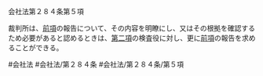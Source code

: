 会社法第２８４条第５項

裁判所は、[前項](会社法＿＿＿＿第２８４条第４項)の報告について、その内容を明瞭にし、又はその根拠を確認するため必要があると認めるときは、[第二項](会社法＿＿＿＿第２８４条第２項)の検査役に対し、更に[前項](会社法＿＿＿＿第２８４条第４項)の報告を求めることができる。

#会社法
#会社法/第２８４条
#会社法/第２８４条/第５項
